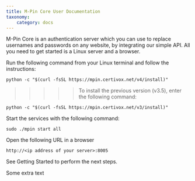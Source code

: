 ```yaml
---
title: M-Pin Core User Documentation
taxonomy:
    category: docs
---
```

M-Pin Core is an authentication server which you can use to replace usernames and passwords on any website, by integrating our simple API. All you need to get started is a Linux server and a browser.

Run the following command from your Linux terminal and follow the instructions:

`python -c "$(curl -fsSL https://mpin.certivox.net/v4/install)"`   

>>>>>To install the previous version (v3.5), enter the following command:   

`python -c "$(curl -fsSL https://mpin.certivox.net/v3/install)"`   

Start the services with the following command:

`sudo ./mpin start all`   

Open the following URL in a browser

`http://<ip address of your server>:8005`   

See Getting Started to perform the next steps.

Some extra text

